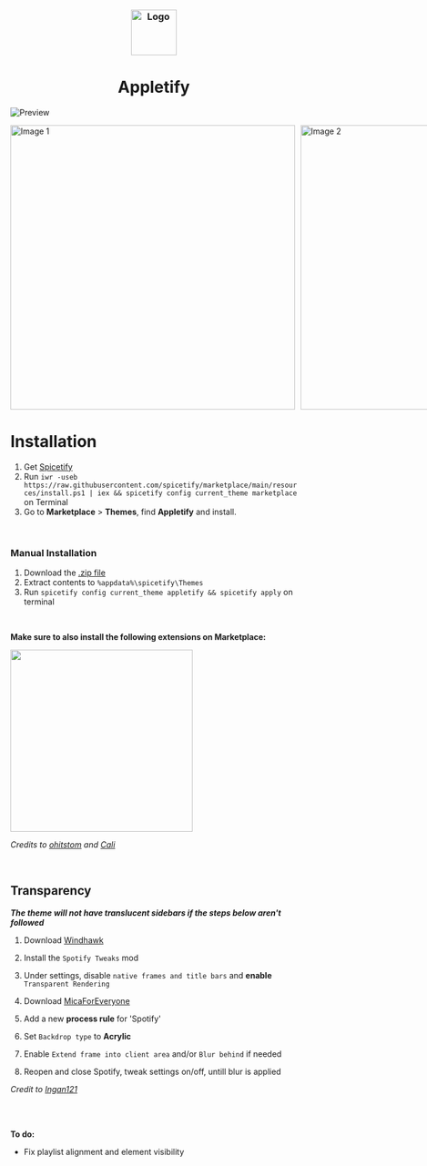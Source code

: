 <h3 align="center">
	<img src="https://github.com/raysin1/Appletify/blob/main/screenshots/icon.png?raw=true" width="80" alt="Logo"/><br/>
</h3>
<div align="center">
  <h1>Appletify</h1>

  
</div>

![Preview](https://github.com/raysin1/Appletify/blob/main/screenshots/preview.png)

<div style="display: flex; flex-direction: row; gap: 10px;">
  <img src="https://raw.githubusercontent.com/raysin1/Appletify/main/screenshots/album.png" alt="Image 1" width="500">
  <img src="https://raw.githubusercontent.com/raysin1/Appletify/main/screenshots/lyrics.png" alt="Image 2" width="500">
</div>





# Installation
1. Get [Spicetify](https://spicetify.app/docs/getting-started)
2. Run `iwr -useb https://raw.githubusercontent.com/spicetify/marketplace/main/resources/install.ps1 | iex && spicetify config current_theme marketplace` on Terminal
3. Go to **Marketplace** > **Themes**, find **Appletify** and install.
<br>

### Manual Installation
1. Download the [.zip file](https://raw.githubusercontent.com/raysin1/Appletify/main/appletify.zip)
2. Extract contents to `%appdata%\spicetify\Themes`
3. Run `spicetify config current_theme appletify && spicetify apply` on terminal

<br>

**Make sure to also install the following extensions on Marketplace:**


<img src="https://github.com/user-attachments/assets/82cd3960-9401-4cc5-9cab-e68590e3ef75" width="320"/>

*Credits to [ohitstom](https://github.com/ohitstom) and [Cali](https://github.com/surfbryce)*

<br>

## Transparency
***The theme will not have translucent sidebars if the steps below aren't followed***
1. Download [Windhawk](https://windhawk.net/)
2. Install the `Spotify Tweaks` mod
3. Under settings, disable `native frames and title bars` and **enable** `Transparent Rendering`
   
4. Download [MicaForEveryone](https://github.com/MicaForEveryone/MicaForEveryone)
5. Add a new **process rule** for 'Spotify'
7. Set `Backdrop type` to **Acrylic**
8. Enable `Extend frame into client area` and/or `Blur behind` if needed
9. Reopen and close Spotify, tweak settings on/off, untill blur is applied

*Credit to [Ingan121](https://github.com/Ingan121/)*

<br><br>

**To do:**
- Fix playlist alignment and element visibility
